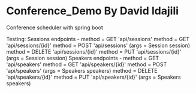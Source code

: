 # Conference_Demo By David Idajili
Conference scheduler with spring boot

Testing:
Sessions endpoints -
  method = GET 'api/sessions'
  method = GET 'api/sessions/{id}'
  method = POST 'api/sessions' (args = Session session)
  method = DELETE 'api/sessions/{id}'
  method = PUT 'api/sessions/{id}' (args = Session session)
Speakers endpoints -
  method = GET 'api/speakers'
  method = GET 'api/speakers/{id}'
  method = POST 'api/speakers' (args = Speakers speakers)
  method = DELETE 'api/speakers/{id}'
  method = PUT 'api/speakers/{id}' (args = Speakers speakers)
  
